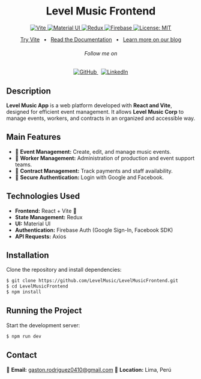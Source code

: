 <!-- Banner Image -->

<p align="center">
  <h1 align="center">Level Music Frontend</h1>
</p>

<p align="center">
   <a aria-label="Framework" href="https://vitejs.dev/" target="_blank">
    <img alt="Vite" src="https://img.shields.io/badge/Vite-646CFF?style=flat-square&logo=vite&logoColor=white" />
  </a>
  <a aria-label="UI Library" href="https://mui.com/" target="_blank">
    <img alt="Material UI" src="https://img.shields.io/badge/Material--UI-007FFF?style=flat-square&logo=mui&logoColor=white" />
  </a>
  <a aria-label="State Management" href="https://redux.js.org/" target="_blank">
    <img alt="Redux" src="https://img.shields.io/badge/Redux-764ABC?style=flat-square&logo=redux&logoColor=white" />
  </a>
  <a aria-label="Authentication" href="https://firebase.google.com/" target="_blank">
    <img alt="Firebase" src="https://img.shields.io/badge/Firebase-FFCA28?style=flat-square&logo=firebase&logoColor=white" />
  </a>
  <a aria-label="License" href="https://opensource.org/licenses/MIT" target="_blank">
    <img alt="License: MIT" src="https://img.shields.io/badge/License-MIT-success.svg?style=flat-square&color=33CC12" target="_blank" />
  </a>
</p>

<p align="center">
  <a aria-label="Try Vite" href="https://vitejs.dev/">Try Vite</a>
  &ensp;•&ensp;
  <a aria-label="Read the Documentation" href="https://react.dev/">Read the Documentation</a>
  &ensp;•&ensp;
  <a aria-label="Learn more on our blog" href="https://mui.com/blog/">Learn more on our blog</a>
</p>

<h6 align="center">Follow me on</h6>
<p align="center">
  <a aria-label="GitHub" href="[gastonrodrig](https://github.com/gastonrodrig)" target="_blank">
    <img alt="GitHub" src="https://img.shields.io/badge/GitHub-222222?style=for-the-badge&logo=github&logoColor=white" target="_blank" />
  </a>&nbsp;
  <a aria-label="LinkedIn" href="[Gaston Rodriguez](https://www.linkedin.com/in/gaston-rodriguez-herrera/)" target="_blank">
    <img alt="LinkedIn" src="https://img.shields.io/badge/LinkedIn-0077B5?style=for-the-badge&logo=linkedin&logoColor=white" target="_blank" />
  </a>
</p>

## Description

**Level Music App** is a web platform developed with **React and Vite**, designed for efficient event management. It allows **Level Music Corp** to manage events, workers, and contracts in an organized and accessible way.

## Main Features

- 📅 **Event Management:** Create, edit, and manage music events.
- 👥 **Worker Management:** Administration of production and event support teams.
- 💼 **Contract Management:** Track payments and staff availability.
- 🔐 **Secure Authentication:** Login with Google and Facebook.

## Technologies Used

- **Frontend:** React + Vite 🚀
- **State Management:** Redux
- **UI:** Material UI
- **Authentication:** Firebase Auth (Google Sign-In, Facebook SDK)
- **API Requests:** Axios

## Installation

Clone the repository and install dependencies:

```bash
$ git clone https://github.com/LevelMusic/LevelMusicFrontend.git
$ cd LevelMusicFrontend
$ npm install
```

## Running the Project

Start the development server:

```bash
$ npm run dev
```

## Contact

📧 **Email:** gaston.rodriguez0410@gmail.com
📍 **Location:** Lima, Perú
